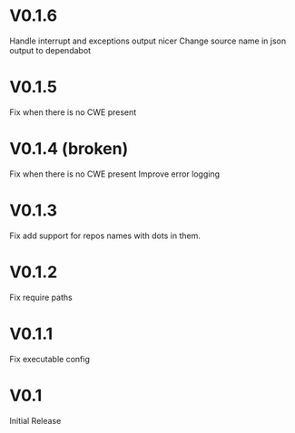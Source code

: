 # V0.1.6
Handle interrupt and exceptions output nicer
Change source name in json output to dependabot

# V0.1.5
Fix when there is no CWE present

# V0.1.4 (broken)
Fix when there is no CWE present
Improve error logging

# V0.1.3
Fix add support for repos names with dots in them.

# V0.1.2
Fix require paths

# V0.1.1
Fix executable config

# V0.1
Initial Release

